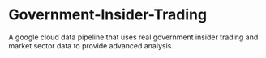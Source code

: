 # Government-Insider-Trading
A google cloud data pipeline that uses real government insider trading and market sector data to provide advanced analysis.
